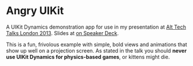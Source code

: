 # Angry UIKit

A UIKit Dynamics demonstration app for use in my presentation at [Alt Tech Talks London 2013](http://london.alttechtalks.com). Slides at [on Speaker Deck](https://speakerdeck.com/simonwhitaker/introduction-to-uikit-dynamics).

This is a fun, frivolous example with simple, bold views and animations that show up well on a projection screen. As stated in the talk you should **never use UIKit Dynamics for physics-based games**, or kittens might die.
